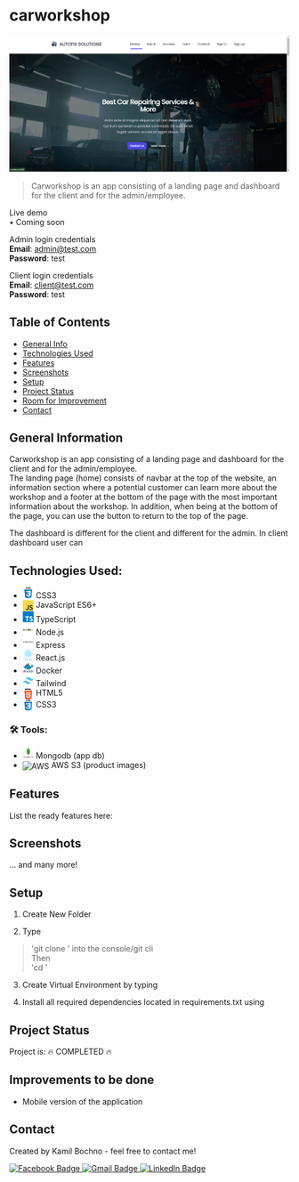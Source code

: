 # carworkshop
<p align="center">
  <img src="preview_images/Home/Home.png?raw=true" alt="carworkshop"/>
</p>

> Carworkshop is an app consisting of a landing page and dashboard for the client and for the admin/employee. <br>

Live demo <br>
• Coming soon

Admin login credentials <br>
<b>Email</b>: admin@test.com <br>
<b>Password</b>: test

Client login credentials <br>
<b>Email</b>: client@test.com <br>
<b>Password</b>: test

## Table of Contents
* [General Info](#general-information)
* [Technologies Used](#technologies-used)
* [Features](#features)
* [Screenshots](#screenshots)
* [Setup](#setup)
* [Project Status](#project-status)
* [Room for Improvement](#room-for-improvement)
* [Contact](#contact)
<!-- * [License](#license) -->


## General Information
Carworkshop is an app consisting of a landing page and dashboard for the client and for the admin/employee.<br>
The landing page (home) consists of navbar at the top of the website,
an information section where a potential customer can learn more about the workshop
and a footer at the bottom of the page with the most important information about the workshop.
In addition, when being at the bottom of the page, you can use the button to return to the top of the page.

The dashboard is different for the client and different for the admin. In client dashboard user can 



## Technologies Used:
- <img src="https://github.com/devicons/devicon/blob/master/icons/css3/css3-original-wordmark.svg" title="CSS3" alt="CSS3" width="20" height="20"/> CSS3&nbsp;
- <img src="https://github.com/devicons/devicon/blob/master/icons/javascript/javascript-original.svg" title="JavaScript" alt="JavaScript" width="20" height="20" align='center'/> JavaScript ES6+&nbsp;
- <img src="https://github.com/devicons/devicon/blob/master/icons/typescript/typescript-original.svg" title="TypeScript" alt="TypeScript" width="20" height="20"/> TypeScript&nbsp;
- <img src="https://github.com/devicons/devicon/blob/master/icons/nodejs/nodejs-original-wordmark.svg" title="Nodejs" alt="Nodejs" width="20" height="20"/> Node.js&nbsp;
- <img src="https://github.com/devicons/devicon/blob/master/icons/express/express-original-wordmark.svg" title="Express" alt="Express" width="20" height="20"/> Express&nbsp;
- <img src="https://github.com/devicons/devicon/blob/master/icons/react/react-original-wordmark.svg" title="React" alt="React" width="20" height="20"/> React.js&nbsp;
- <img src="https://github.com/devicons/devicon/blob/master/icons/docker/docker-original-wordmark.svg" title="Docker" alt="Docker" width="20" height="20"/> Docker&nbsp;
- <img src="https://github.com/devicons/devicon/blob/master/icons/tailwindcss/tailwindcss-plain.svg" title="Tailwind" alt="Tailwind" width="20" height="20"/> Tailwind&nbsp;
- <img src="https://github.com/devicons/devicon/blob/master/icons/html5/html5-original-wordmark.svg" title="HTML5" alt="HTML5" width="20" height="20" align='center'/> HTML5&nbsp;
- <img src="https://github.com/devicons/devicon/blob/master/icons/css3/css3-original-wordmark.svg" title="CSS" alt="CSS" width="20" height="20" align='center'/> CSS3&nbsp;

### :hammer_and_wrench: Tools:
- <img src="https://github.com/devicons/devicon/blob/master/icons/mongodb/mongodb-original-wordmark.svg" title="Mongodb" alt="Mongodb" width="20" height="20"/> Mongodb (app db)&nbsp;
- <img src="https://symbols.getvecta.com/stencil_9/32_aws-elastic-beanstalk.3cbb564d52.svg" title="AWS" alt="AWS" width="20" height="20" align='center'/> AWS S3 (product images)&nbsp;

## Features
List the ready features here:


## Screenshots

... and many more!

## Setup
1. Create New Folder <br>

2. Type <br>
> 'git clone ' into the console/git cli <br>
Then <br>
> 'cd ' <br>
3. Create Virtual Environment by typing <br>

4. Install all required dependencies located in requirements.txt using <br>

## Project Status
Project is: :fire: COMPLETED :fire:

## Improvements to be done
- Mobile version of the application

## Contact
Created by Kamil Bochno - feel free to contact me!
<div id="badges">
  <a href="https://www.facebook.com/kamilbochno/">
    <img src="https://img.shields.io/badge/Facebook-blue?style=for-the-badge&logo=facebook&logoColor=white" alt="Facebook Badge"/>
  </a>
  
   <a href="mailto:bochno.kamil@gmail.com" target="_blank">
    <img src="https://img.shields.io/badge/Gmail-D14836?style=for-the-badge&logo=gmail&logoColor=white" alt="Gmail Badge"/>
  </a>
  
  <a href="https://www.linkedin.com/in/kamilbochno/">
    <img src="https://img.shields.io/badge/LinkedIn-blue?style=for-the-badge&logo=linkedin&logoColor=white" alt="LinkedIn Badge"/>
  </a>
  
</div>
